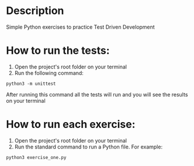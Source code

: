 # Description 
Simple Python exercises to practice Test Driven Development

# How to run the tests:
1) Open the project's root folder on your terminal
2) Run the following command:

```
python3 -m unittest
```

After running this command all the tests will run
and you will see the results on your terminal

# How to run each exercise:
1) Open the project's root folder on your terminal
2) Run the standard command to run a Python file. For example:

```
python3 exercise_one.py
```